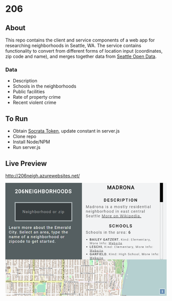 
# 206 

## About
This repo contains the client and service components of a web app for researching neighborhoods in Seattle, WA. The service contains functionality to convert from different forms of location input (coordinates, zip code and name), and merges together data from [Seattle Open Data](https://data.seattle.gov/). 

### Data
* Description
* Schools in the neighborhoods
* Public facilities
* Rate of property crime
* Recent violent crime

## To Run
* Obtain [Socrata Token](https://dev.socrata.com/), update constant in server.js 
* Clone repo 
* Install Node/NPM
* Run server.js

## Live Preview
http://206neigh.azurewebsites.net/

![alt text](/screenshot.png "Screenshot")
